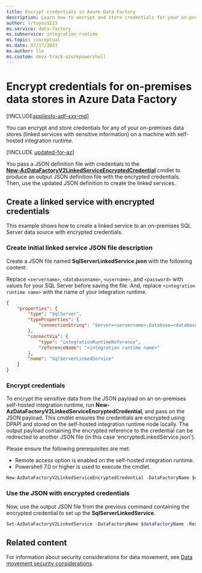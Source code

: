 ```yaml
---
title: Encrypt credentials in Azure Data Factory
description: Learn how to encrypt and store credentials for your on-premises data stores on a machine with self-hosted integration runtime.
author: lrtoyou1223
ms.service: data-factory
ms.subservice: integration-runtime
ms.topic: conceptual
ms.date: 07/17/2023
ms.author: lle
ms.custom: devx-track-azurepowershell
---
```


# Encrypt credentials for on-premises data stores in Azure Data Factory

[!INCLUDE[appliesto-adf-xxx-md](includes/appliesto-adf-xxx-md.md)]

You can encrypt and store credentials for any of your on-premises data stores (linked services with sensitive information) on a machine with self-hosted integration runtime.

[!INCLUDE [updated-for-az](../../includes/updated-for-az.md)]

You pass a JSON definition file with credentials to the <br/>[**New-AzDataFactoryV2LinkedServiceEncryptedCredential**](/powershell/module/az.datafactory/New-AzDataFactoryV2LinkedServiceEncryptedCredential) cmdlet to produce an output JSON definition file with the encrypted credentials. Then, use the updated JSON definition to create the linked services.

## Create a linked service with encrypted credentials

This example shows how to create a linked service to an on-premises SQL Server data source with encrypted credentials.

### Create initial linked service JSON file description

Create a JSON file named **SqlServerLinkedService.json** with the following content:

Replace `<servername>`, `<databasename>`, `<username>`, and `<password>` with values for your SQL Server before saving the file. And, replace `<integration runtime name>` with the name of your integration runtime.

```json
{
    "properties": {
        "type": "SqlServer",
        "typeProperties": {
            "connectionString": "Server=<servername>;Database=<databasename>;User ID=<username>;Password=<password>;Timeout=60"
        },
        "connectVia": {
            "type": "integrationRuntimeReference",
            "referenceName": "<integration runtime name>"
        },
        "name": "SqlServerLinkedService"
    }
}
```

### Encrypt credentials
To encrypt the sensitive data from the JSON payload on an on-premises self-hosted integration runtime, run **New-AzDataFactoryV2LinkedServiceEncryptedCredential**, and pass on the JSON payload. This cmdlet ensures the credentials are encrypted using DPAPI and stored on the self-hosted integration runtime node locally. The output payload containing the encrypted reference to the credential can be redirected to another JSON file (in this case 'encryptedLinkedService.json').

Please ensure the following prerequisites are met:
- Remote access option is enabled on the self-hosted integration runtime.
- Powershell 7.0 or higher is used to execute the cmdlet.

```powershell
New-AzDataFactoryV2LinkedServiceEncryptedCredential -DataFactoryName $dataFactoryName -ResourceGroupName $ResourceGroupName -IntegrationRuntimeName 'test-selfhost-ir' -DefinitionFile ".\SQLServerLinkedService.json" > encryptedSQLServerLinkedService.json
```

### Use the JSON with encrypted credentials
Now, use the output JSON file from the previous command containing the encrypted credential to set up the **SqlServerLinkedService**.

```powershell
Set-AzDataFactoryV2LinkedService -DataFactoryName $dataFactoryName -ResourceGroupName $ResourceGroupName -Name "EncryptedSqlServerLinkedService" -DefinitionFile ".\encryptedSqlServerLinkedService.json"
```

## Related content
For information about security considerations for data movement, see [Data movement security considerations](data-movement-security-considerations.md).

